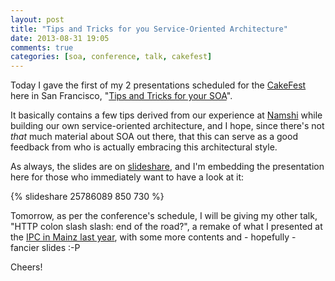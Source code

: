 ```yaml
---
layout: post
title: "Tips and Tricks for you Service-Oriented Architecture"
date: 2013-08-31 19:05
comments: true
categories: [soa, conference, talk, cakefest]
---
```


Today I gave the first of my 2 presentations scheduled for the
[CakeFest](http://cakefest.org) here in San Francisco,
"[Tips and Tricks for your SOA](http://www.slideshare.net/odino/tips-and-tricks-for-your-service-oriented-architecture-cakefest-2013-in-san-francisco)".

<!-- more -->

It basically contains a few tips derived from our experience at
[Namshi](http://en-ae.namshi.com) while building our own service-oriented
architecture, and I hope, since there's not *that* much material
about SOA out there, that this can serve as a good feedback from who
is actually embracing this architectural style.

As always, the slides are on [slideshare](http://www.slideshare.net/odino/tips-and-tricks-for-your-service-oriented-architecture-cakefest-2013-in-san-francisco),
and I'm embedding the presentation
here for those who immediately want to have a look at it:

{% slideshare 25786089 850 730 %}

Tomorrow, as per the conference's schedule, I will be giving my other talk,
"HTTP colon slash slash: end of the road?", a remake of what I
presented at the [IPC in Mainz last year](http://www.slideshare.net/odino/http-colon-slash-slash-the-end-of-the-road),
with some more contents and - hopefully - fancier slides :-P

Cheers!